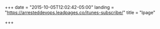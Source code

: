 +++
date = "2015-10-05T12:02:42-05:00"
landing = "https://arresteddevops.leadpages.co/itunes-subscribe/"
title = "lpage"

+++
